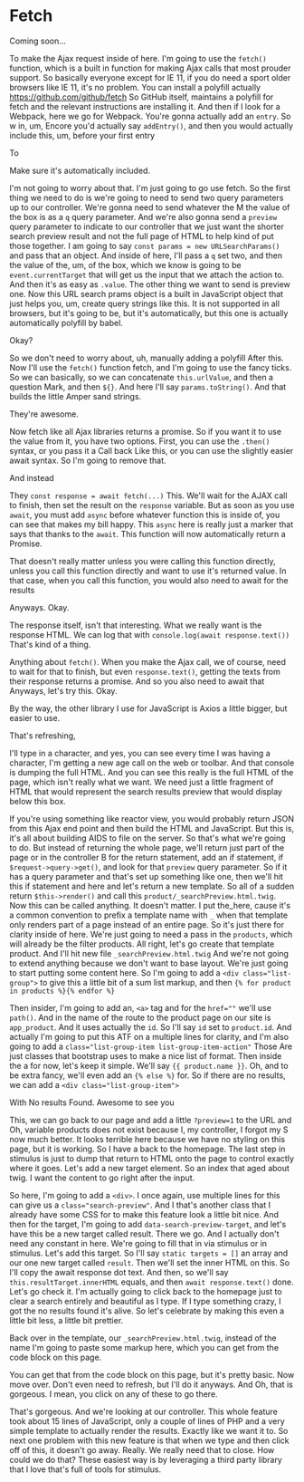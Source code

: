 # Fetch

Coming soon...

To make the Ajax request inside of here. I'm going to use the `fetch()` function, which
is a built in function for making Ajax calls that most prouder support. So basically
everyone except for IE 11, if you do need a sport older browsers like IE 11, it's no
problem. You can install a polyfill actually https://github.com/github/fetch
So GitHub itself, maintains a polyfill for fetch and the relevant
instructions are installing it. And then if I look for a Webpack, here we go for
Webpack. You're gonna actually add an `entry`. So w in, um, Encore you'd actually say
`addEntry()`, and then you would actually include this, um, before your first entry

To

Make sure it's automatically included.

I'm not going to worry about that. I'm just going to go use fetch. So the first thing
we need to do is we're going to need to send two query parameters up to our
controller. We're gonna need to send whatever the M the value of the box is as a `q`
query parameter. And we're also gonna send a `preview` query parameter to indicate to
our controller that we just want the shorter search preview result and not the full
page of HTML to help kind of put those together. I am going to say 
`const params = new URLSearchParams()` and pass that an object. And inside of here, I'll pass a
`q` set two, and then the value of the, um, of the box, which we know is going to be
`event.currentTarget` that will get us the input that we attach the action to.
And then it's as easy as `.value`. The other thing we want to send is preview one.
Now this URL search prams object is a built in JavaScript object that just helps you,
um, create query strings like this. It is not supported in all browsers, but it's
going to be, but it's automatically, but this one is actually automatically polyfill
by babel.

Okay?

So we don't need to worry about, uh, manually adding a polyfill After this. Now I'll
use the `fetch()` function fetch, and I'm going to use the fancy ticks. So we can
basically, so we can concatenate `this.urlValue`, and then a question Mark, and then
`${}`. And here I'll say `params.toString()`. And that builds the little Amper sand strings.

They're awesome.

Now fetch like all Ajax libraries returns a promise. So if you want it to use the
value from it, you have two options. First, you can use the `.then()` syntax, or you
pass it a Call back
Like this, or you can use the slightly easier await syntax. So I'm going to remove
that.

And instead

They `const response = await fetch(...)` This. We'll wait for the AJAX call to finish,
then set the result on the `response` variable. But as soon as you use `await`, you
must add `async` before whatever function this is inside of, you can see that makes my
bill happy. This `async` here is really just a marker that says that thanks to the
`await`. This function will now automatically return a Promise.

That doesn't really matter unless you were calling this function directly, unless you
call this function directly and want to use it's returned value. In that case, when
you call this function, you would also need to await for the results

Anyways. Okay.

The response itself, isn't that interesting. What we really want is the response
HTML. We can log that with `console.log(await response.text())` That's kind of a thing.

Anything about `fetch()`. When you make the Ajax call, we of course, need to wait for
that to finish, but even `response.text()`, getting the texts from their response
returns a promise. And so you also need to await that Anyways, let's try this. Okay.

By the way, the other library I use for JavaScript is Axios a little bigger, but
easier to use.

That's refreshing,

I'll type in a character, and yes, you can see every time I was having a character,
I'm getting a new age call on the web or toolbar. And that console is dumping the
full HTML. And you can see this really is the full HTML of the page, which isn't
really what we want. We need just a little fragment of HTML that would represent the
search results preview that would display below this box.

If you're using something like reactor view, you would probably return JSON from this
Ajax end point and then build the HTML and JavaScript. But this is, it's all about
building AIDS to file on the server. So that's what we're going to do. But instead of
returning the whole page, we'll return just part of the page or in the controller B
for the return statement, add an if statement, if `$request->query->get()`,
and look for that `preview` query parameter. So if it has a query parameter and that's
set up something like one, then we'll hit this if statement and here and let's return
a new template. So all of a sudden return `$this->render()` and call this 
`product/_searchPreview.html.twig`. Now this can be called anything. It doesn't
matter. I put the_here, cause it's a common convention to prefix a template name
with `_` when that template only renders part of a page instead of an entire page. So
it's just there for clarity inside of here. We're just going to need a pass in the
`products`, which will already be the filter products. All right, let's go create that
template product. And I'll hit new file `_searchPreview.html.twig`
And we're not going to extend anything because we don't want to base layout.
We're just going to start putting some content here. So I'm going to 
add a `<div class="list-group">` to give this a little bit of a sum list markup, and then 
`{% for product in products %}{% endfor %}`

Then insider, I'm going to add an, `<a>` tag and for the `href=""` we'll use `path()`. And in
the name of the route to the product page on our site is `app_product`. And it uses
actually the `id`. So I'll say `id` set to `product.id`. And actually I'm going to put
this ATF on a multiple lines for clarity, and I'm also going to add a 
`class="list-group-item list-group-item-action"`
Those Are just classes that bootstrap uses to make a nice list of format. Then inside the a
for now, let's keep it simple. We'll say `{{ product.name }}`. Oh, and to be extra
fancy, we'll even add an `{% else %}`  for. So if there are no results, we can add a
`<div class="list-group-item">`

With No results Found. Awesome to see you

This, we can go back to our page and add a little `?preview=1` to the
URL and Oh, variable products does not exist because I, my controller, I forgot my S
now much better. It looks terrible here because we have no styling on this page, but
it is working. So I have a back to the homepage. The last step in stimulus is just to
dump that return to HTML onto the page to control exactly where it goes. Let's add a
new target element. So an index that aged about twig. I want the content to go right
after the input.

So here, I'm going to add a `<div>`. I once again, use multiple lines for this can give
us a `class="search-preview"`. And I that's another class that I already have some
CSS for to make this feature look a little bit nice. And then for the target, I'm
going to add `data-search-preview-target`, and let's have this be a new
target called result. There we go. And I actually don't need any constant in here.
We're going to fill that in via stimulus or in stimulus. Let's add this target. So
I'll say `static targets = []` an array and our one new target called `result`. Then we'll
set the inner HTML on this. So I'll copy the await response dot text. And then, so
we'll say `this.resultTarget.innerHTML` equals, and then `await response.text()`
done. Let's go check it. I'm actually going to click back to
the homepage just to clear a search entirely and beautiful as I type. If I type
something crazy, I got the no results found it's alive. So let's celebrate by making
this even a little bit less, a little bit prettier.

Back over in the template, our `_searchPreview.html.twig`, instead of the name I'm
going to paste some markup here, which you can get from the code block on this page.

You can get that from the code block on this page, but it's pretty basic. Now move
over. Don't even need to refresh, but I'll do it anyways. And Oh, that is gorgeous. I
mean, you click on any of these to go there.

That's gorgeous. And we're looking at our controller. This whole feature took about
15 lines of JavaScript, only a couple of lines of PHP and a very simple template to
actually render the results. Exactly like we want it to. So next one problem with
this new feature is that when we type and then click off of this, it doesn't go away.
Really. We really need that to close. How could we do that? These easiest way is by
leveraging a third party library that I love that's full of tools for stimulus.

